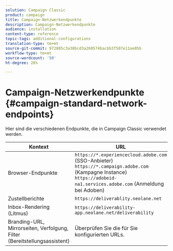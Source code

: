 ```yaml
---
solution: Campaign Classic
product: campaign
title: Campaign-Netzwerkendpunkte
description: Campaign-Netzwerkendpunkte
audience: installation
content-type: reference
topic-tags: additional-configurations
translation-type: tm+mt
source-git-commit: 972885c3a38bcd3a260574bacbb3f507e11ae05b
workflow-type: tm+mt
source-wordcount: '50'
ht-degree: 26%

---
```



# Campaign-Netzwerkendpunkte {#campaign-standard-network-endpoints}

Hier sind die verschiedenen Endpunkte, die in Campaign Classic verwendet werden.

| Kontext | URL |
|--- |--- |
| Browser-Endpunkte | `https://*.experiencecloud.adobe.com` (SSO-Anbieter)<br>`https://*.campaign.adobe.com` (Kampagne Instance)<br>`https://adobeid-na1.services.adobe.com` (Anmeldung bei Adoben) |
| Zustellberichte | `https://deliverablity.neolane.net` |
| Inbox-Rendering (Litmus) | `https://deliverability-app.neolane.net/deliverability` |
| Branding-URL, Mirrorseiten, Verfolgung, Filter (Bereitstellungsassistent) | Überprüfen Sie die für Sie konfigurierten URLs. |
